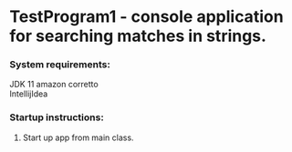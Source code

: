 # TestProgram1 - console application for searching matches in strings.

### System requirements:
JDK 11 amazon corretto  
IntellijIdea

### Startup instructions:
1. Start up app from main class.

